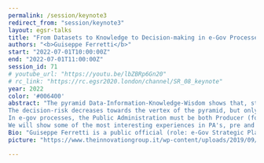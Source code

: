```yaml
---
permalink: /session/keynote3
redirect_from: "session/keynote3"
layout: egsr-talks
title: "From Datasets to Knowledge to Decision-making in e-Gov Processes: Best Practices in Public Administrations."
authors: "<b>Guiseppe Ferretti</b>"
start: "2022-07-01T10:00:00Z"
end: "2022-07-01T11:00:00Z"
session_id: 71
# youtube_url: "https://youtu.be/lbZBRp6Gn20"
# rc_link: "https://rc.egsr2020.london/channel/SR_08_keynote"
year: 2022
color: '#006400'
abstract: "The pyramid Data-Information-Knowledge-Wisdom shows that, starting from the base, the incremental elaboration at each level is useful to accumulate the experience that allows decision-making processes in every organization, public or private. 
The decision-risk decreases towards the vertex of the pyramid, but only if the value and the quality of the base (data) is high and if the security is granted: there is a need for a continuous attention to standardization and regulation about this, expecially in Health, Social and Environment sectors. 
In e-gov processes, the Public Administration must be both Producer (for citizens, enterprises, professionals and other PA's) and Consumer (e.g. by interoperability with other PA's or by using Research tools and prototypes) of high quality open data, compliant with privacy and transparency. 
We will show some of the most interesting experiences in PA's, pre and post pandemic, at european, national and regional level, originated by citizen's contests or by decision-maker actions. "
Bio: "Guiseppe Ferretti is a public official (role: e-Gov Strategic Planner, supporting the coordination and promotion of e-government policies and smart communities) for Digital Transition Special Office at Campania Regional Government (Napoli, Italy), dealing with the state-of-the art Digital Services and best practices for a region of 6.000.000 resident people, more populated than many UE nations.  30 years demonstrated experiences in ICT leader roles, both in Industry and Public Administration, his physical brain was made in Italy (Napoli) and runs unstopped since 0,5+ centuries ago. "
picture: "https://www.theinnovationgroup.it/wp-content/uploads/2019/09/Ferretti.jpg"

---
```

